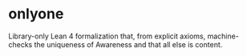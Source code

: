 # onlyone
Library-only Lean 4 formalization that, from explicit axioms, machine-checks the uniqueness of Awareness and that all else is content.
